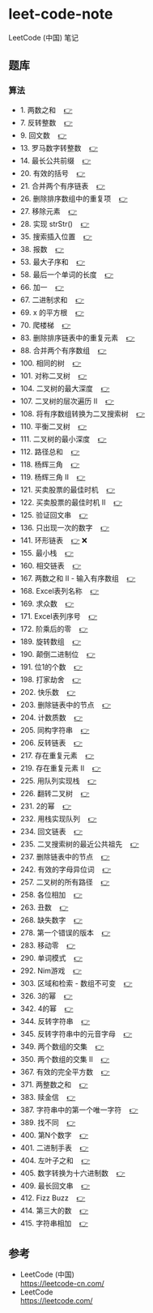 # leet-code-note #

LeetCode (中国) 笔记

## <a id="problemSet"></a>题库 ##

### <a id="problemSet.algorithm"></a>算法 ###

* 1\. <a id="problemSet.algorithm.twoSum"></a>两数之和&nbsp;&nbsp;&nbsp;&nbsp;[:point_right:][problemSet.algorithm.twoSum]
* 7\. <a id="problemSet.algorithm.reverseInteger"></a>反转整数&nbsp;&nbsp;&nbsp;&nbsp;[:point_right:][problemSet.algorithm.reverseInteger]
* 9\. <a id="problemSet.algorithm.palindromeNumber"></a>回文数&nbsp;&nbsp;&nbsp;&nbsp;[:point_right:][problemSet.algorithm.palindromeNumber]
* 13\. <a id="problemSet.algorithm.romanToInteger"></a>罗马数字转整数&nbsp;&nbsp;&nbsp;&nbsp;[:point_right:][problemSet.algorithm.romanToInteger]
* 14\. <a id="problemSet.algorithm.longestCommonPrefix"></a>最长公共前缀&nbsp;&nbsp;&nbsp;&nbsp;[:point_right:][problemSet.algorithm.longestCommonPrefix]
* 20\. <a id="problemSet.algorithm.validParentheses"></a>有效的括号&nbsp;&nbsp;&nbsp;&nbsp;[:point_right:][problemSet.algorithm.validParentheses]
* 21\. <a id="problemSet.algorithm.mergeTwoSortedLists"></a>合并两个有序链表&nbsp;&nbsp;&nbsp;&nbsp;[:point_right:][problemSet.algorithm.mergeTwoSortedLists]
* 26\. <a id="problemSet.algorithm.removeDuplicatesFromSortedArray"></a>删除排序数组中的重复项&nbsp;&nbsp;&nbsp;&nbsp;[:point_right:][problemSet.algorithm.removeDuplicatesFromSortedArray]
* 27\. <a id="problemSet.algorithm.removeElement"></a>移除元素&nbsp;&nbsp;&nbsp;&nbsp;[:point_right:][problemSet.algorithm.removeElement]
* 28\. <a id="problemSet.algorithm.implementStrstr"></a>实现 strStr()&nbsp;&nbsp;&nbsp;&nbsp;[:point_right:][problemSet.algorithm.implementStrstr]
* 35\. <a id="problemSet.algorithm.searchInsertPosition"></a>搜索插入位置&nbsp;&nbsp;&nbsp;&nbsp;[:point_right:][problemSet.algorithm.searchInsertPosition]
* 38\. <a id="problemSet.algorithm.countAndSay"></a>报数&nbsp;&nbsp;&nbsp;&nbsp;[:point_right:][problemSet.algorithm.countAndSay]
* 53\. <a id="problemSet.algorithm.maximumSubarray"></a>最大子序和&nbsp;&nbsp;&nbsp;&nbsp;[:point_right:][problemSet.algorithm.maximumSubarray]
* 58\. <a id="problemSet.algorithm.lengthOfLastWord"></a>最后一个单词的长度&nbsp;&nbsp;&nbsp;&nbsp;[:point_right:][problemSet.algorithm.lengthOfLastWord]
* 66\. <a id="problemSet.algorithm.plusOne"></a>加一&nbsp;&nbsp;&nbsp;&nbsp;[:point_right:][problemSet.algorithm.plusOne]
* 67\. <a id="problemSet.algorithm.addBinary"></a>二进制求和&nbsp;&nbsp;&nbsp;&nbsp;[:point_right:][problemSet.algorithm.addBinary]
* 69\. <a id="problemSet.algorithm.sqrtX"></a>x 的平方根&nbsp;&nbsp;&nbsp;&nbsp;[:point_right:][problemSet.algorithm.sqrtX]
* 70\. <a id="problemSet.algorithm.climbingStairs"></a>爬楼梯&nbsp;&nbsp;&nbsp;&nbsp;[:point_right:][problemSet.algorithm.climbingStairs]
* 83\. <a id="problemSet.algorithm.removeDuplicatesFromSortedList"></a>删除排序链表中的重复元素&nbsp;&nbsp;&nbsp;&nbsp;[:point_right:][problemSet.algorithm.removeDuplicatesFromSortedList]
* 88\. <a id="problemSet.algorithm.mergeSortedArray"></a>合并两个有序数组&nbsp;&nbsp;&nbsp;&nbsp;[:point_right:][problemSet.algorithm.mergeSortedArray]
* 100\. <a id="problemSet.algorithm.sameTree"></a>相同的树&nbsp;&nbsp;&nbsp;&nbsp;[:point_right:][problemSet.algorithm.sameTree]
* 101\. <a id="problemSet.algorithm.symmetricTree"></a>对称二叉树&nbsp;&nbsp;&nbsp;&nbsp;[:point_right:][problemSet.algorithm.symmetricTree]
* 104\. <a id="problemSet.algorithm.maximumDepthOfBinaryTree"></a>二叉树的最大深度&nbsp;&nbsp;&nbsp;&nbsp;[:point_right:][problemSet.algorithm.maximumDepthOfBinaryTree]
* 107\. <a id="problemSet.algorithm.binaryTreeLevelOrderTraversalII"></a>二叉树的层次遍历 II&nbsp;&nbsp;&nbsp;&nbsp;[:point_right:][problemSet.algorithm.binaryTreeLevelOrderTraversalII]
* 108\. <a id="problemSet.algorithm.convertSortedArrayToBinarySearchTree"></a>将有序数组转换为二叉搜索树&nbsp;&nbsp;&nbsp;&nbsp;[:point_right:][problemSet.algorithm.convertSortedArrayToBinarySearchTree]
* 110\. <a id="problemSet.algorithm.balancedBinaryTree"></a>平衡二叉树&nbsp;&nbsp;&nbsp;&nbsp;[:point_right:][problemSet.algorithm.balancedBinaryTree]
* 111\. <a id="problemSet.algorithm.minimumDepthOfBinaryTree"></a>二叉树的最小深度&nbsp;&nbsp;&nbsp;&nbsp;[:point_right:][problemSet.algorithm.minimumDepthOfBinaryTree]
* 112\. <a id="problemSet.algorithm.pathSum"></a>路径总和&nbsp;&nbsp;&nbsp;&nbsp;[:point_right:][problemSet.algorithm.pathSum]
* 118\. <a id="problemSet.algorithm.pascalsTriangle"></a>杨辉三角&nbsp;&nbsp;&nbsp;&nbsp;[:point_right:][problemSet.algorithm.pascalsTriangle]
* 119\. <a id="problemSet.algorithm.pascalsTriangleII"></a>杨辉三角 II&nbsp;&nbsp;&nbsp;&nbsp;[:point_right:][problemSet.algorithm.pascalsTriangleII]
* 121\. <a id="problemSet.algorithm.bestTimeToBuyAndSellStock"></a>买卖股票的最佳时机&nbsp;&nbsp;&nbsp;&nbsp;[:point_right:][problemSet.algorithm.bestTimeToBuyAndSellStock]
* 122\. <a id="problemSet.algorithm.bestTimeToBuyAndSellStockII"></a>买卖股票的最佳时机 II&nbsp;&nbsp;&nbsp;&nbsp;[:point_right:][problemSet.algorithm.bestTimeToBuyAndSellStockII]
* 125\. <a id="problemSet.algorithm.validPalindrome"></a>验证回文串&nbsp;&nbsp;&nbsp;&nbsp;[:point_right:][problemSet.algorithm.validPalindrome]
* 136\. <a id="problemSet.algorithm.singleNumber"></a>只出现一次的数字&nbsp;&nbsp;&nbsp;&nbsp;[:point_right:][problemSet.algorithm.singleNumber]
* 141\. <a id="problemSet.algorithm.linkedListCycle"></a>环形链表&nbsp;&nbsp;&nbsp;&nbsp;[:point_right:][problemSet.algorithm.linkedListCycle] :x:
* 155\. <a id="problemSet.algorithm.minStack"></a>最小栈&nbsp;&nbsp;&nbsp;&nbsp;[:point_right:][problemSet.algorithm.minStack]
* 160\. <a id="problemSet.algorithm.intersectionOfTwoLinkedLists"></a>相交链表&nbsp;&nbsp;&nbsp;&nbsp;[:point_right:][problemSet.algorithm.intersectionOfTwoLinkedLists]
* 167\. <a id="problemSet.algorithm.twoSumIIInputArrayIsSorted"></a>两数之和 II - 输入有序数组&nbsp;&nbsp;&nbsp;&nbsp;[:point_right:][problemSet.algorithm.twoSumIIInputArrayIsSorted]
* 168\. <a id="problemSet.algorithm.excelSheetColumnTitle"></a>Excel表列名称&nbsp;&nbsp;&nbsp;&nbsp;[:point_right:][problemSet.algorithm.excelSheetColumnTitle]
* 169\. <a id="problemSet.algorithm.majorityElement"></a>求众数&nbsp;&nbsp;&nbsp;&nbsp;[:point_right:][problemSet.algorithm.majorityElement]
* 171\. <a id="problemSet.algorithm.excelSheetColumnNumber"></a>Excel表列序号&nbsp;&nbsp;&nbsp;&nbsp;[:point_right:][problemSet.algorithm.excelSheetColumnNumber]
* 172\. <a id="problemSet.algorithm.factorialTrailingZeroes"></a>阶乘后的零&nbsp;&nbsp;&nbsp;&nbsp;[:point_right:][problemSet.algorithm.factorialTrailingZeroes]
* 189\. <a id="problemSet.algorithm.rotateArray"></a>旋转数组&nbsp;&nbsp;&nbsp;&nbsp;[:point_right:][problemSet.algorithm.rotateArray]
* 190\. <a id="problemSet.algorithm.reverseBits"></a>颠倒二进制位&nbsp;&nbsp;&nbsp;&nbsp;[:point_right:][problemSet.algorithm.reverseBits]
* 191\. <a id="problemSet.algorithm.numberOf1Bits"></a>位1的个数&nbsp;&nbsp;&nbsp;&nbsp;[:point_right:][problemSet.algorithm.numberOf1Bits]
* 198\. <a id="problemSet.algorithm.houseRobber"></a>打家劫舍&nbsp;&nbsp;&nbsp;&nbsp;[:point_right:][problemSet.algorithm.houseRobber]
* 202\. <a id="problemSet.algorithm.happyNumber"></a>快乐数&nbsp;&nbsp;&nbsp;&nbsp;[:point_right:][problemSet.algorithm.happyNumber]
* 203\. <a id="problemSet.algorithm.removeLinkedListElements"></a>删除链表中的节点&nbsp;&nbsp;&nbsp;&nbsp;[:point_right:][problemSet.algorithm.removeLinkedListElements]
* 204\. <a id="problemSet.algorithm.countPrimes"></a>计数质数&nbsp;&nbsp;&nbsp;&nbsp;[:point_right:][problemSet.algorithm.countPrimes]
* 205\. <a id="problemSet.algorithm.isomorphicStrings"></a>同构字符串&nbsp;&nbsp;&nbsp;&nbsp;[:point_right:][problemSet.algorithm.isomorphicStrings]
* 206\. <a id="problemSet.algorithm.reverseLinkedList"></a>反转链表&nbsp;&nbsp;&nbsp;&nbsp;[:point_right:][problemSet.algorithm.reverseLinkedList]
* 217\. <a id="problemSet.algorithm.containsDuplicate"></a>存在重复元素&nbsp;&nbsp;&nbsp;&nbsp;[:point_right:][problemSet.algorithm.containsDuplicate]
* 219\. <a id="problemSet.algorithm.containsDuplicateII"></a>存在重复元素 II&nbsp;&nbsp;&nbsp;&nbsp;[:point_right:][problemSet.algorithm.containsDuplicateII]
* 225\. <a id="problemSet.algorithm.implementStackUsingQueues"></a>用队列实现栈&nbsp;&nbsp;&nbsp;&nbsp;[:point_right:][problemSet.algorithm.implementStackUsingQueues]
* 226\. <a id="problemSet.algorithm.invertBinaryTree"></a>翻转二叉树&nbsp;&nbsp;&nbsp;&nbsp;[:point_right:][problemSet.algorithm.invertBinaryTree]
* 231\. <a id="problemSet.algorithm.powerOfTwo"></a>2的幂&nbsp;&nbsp;&nbsp;&nbsp;[:point_right:][problemSet.algorithm.powerOfTwo]
* 232\. <a id="problemSet.algorithm.implementQueueUsingStacks"></a>用栈实现队列&nbsp;&nbsp;&nbsp;&nbsp;[:point_right:][problemSet.algorithm.implementQueueUsingStacks]
* 234\. <a id="problemSet.algorithm.palindromeLinkedList"></a>回文链表&nbsp;&nbsp;&nbsp;&nbsp;[:point_right:][problemSet.algorithm.palindromeLinkedList]
* 235\. <a id="problemSet.algorithm.lowestCommonAncestorOfABinarySearchTree"></a>二叉搜索树的最近公共祖先&nbsp;&nbsp;&nbsp;&nbsp;[:point_right:][problemSet.algorithm.lowestCommonAncestorOfABinarySearchTree]
* 237\. <a id="problemSet.algorithm.deleteNodeInALinkedList"></a>删除链表中的节点&nbsp;&nbsp;&nbsp;&nbsp;[:point_right:][problemSet.algorithm.deleteNodeInALinkedList]
* 242\. <a id="problemSet.algorithm.validAnagram"></a>有效的字母异位词&nbsp;&nbsp;&nbsp;&nbsp;[:point_right:][problemSet.algorithm.validAnagram]
* 257\. <a id="problemSet.algorithm.binaryTreePaths"></a>二叉树的所有路径&nbsp;&nbsp;&nbsp;&nbsp;[:point_right:][problemSet.algorithm.binaryTreePaths]
* 258\. <a id="problemSet.algorithm.addDigits"></a>各位相加&nbsp;&nbsp;&nbsp;&nbsp;[:point_right:][problemSet.algorithm.addDigits]
* 263\. <a id="problemSet.algorithm.uglyNumber"></a>丑数&nbsp;&nbsp;&nbsp;&nbsp;[:point_right:][problemSet.algorithm.uglyNumber]
* 268\. <a id="problemSet.algorithm.missingNumber"></a>缺失数字&nbsp;&nbsp;&nbsp;&nbsp;[:point_right:][problemSet.algorithm.missingNumber]
* 278\. <a id="problemSet.algorithm.firstBadVersion"></a>第一个错误的版本&nbsp;&nbsp;&nbsp;&nbsp;[:point_right:][problemSet.algorithm.firstBadVersion]
* 283\. <a id="problemSet.algorithm.moveZeroes"></a>移动零&nbsp;&nbsp;&nbsp;&nbsp;[:point_right:][problemSet.algorithm.moveZeroes]
* 290\. <a id="problemSet.algorithm.wordPattern"></a>单词模式&nbsp;&nbsp;&nbsp;&nbsp;[:point_right:][problemSet.algorithm.wordPattern]
* 292\. <a id="problemSet.algorithm.nimGame"></a>Nim游戏&nbsp;&nbsp;&nbsp;&nbsp;[:point_right:][problemSet.algorithm.nimGame]
* 303\. <a id="problemSet.algorithm.rangeSumQuery-Immutable"></a>区域和检索 - 数组不可变&nbsp;&nbsp;&nbsp;&nbsp;[:point_right:][problemSet.algorithm.rangeSumQuery-Immutable]
* 326\. <a id="problemSet.algorithm.powerOfThree"></a>3的幂&nbsp;&nbsp;&nbsp;&nbsp;[:point_right:][problemSet.algorithm.powerOfThree]
* 342\. <a id="problemSet.algorithm.powerOfFour"></a>4的幂&nbsp;&nbsp;&nbsp;&nbsp;[:point_right:][problemSet.algorithm.powerOfFour]
* 344\. <a id="problemSet.algorithm.reverseString"></a>反转字符串&nbsp;&nbsp;&nbsp;&nbsp;[:point_right:][problemSet.algorithm.reverseString]
* 345\. <a id="problemSet.algorithm.reverseVowelsOfAString"></a>反转字符串中的元音字母&nbsp;&nbsp;&nbsp;&nbsp;[:point_right:][problemSet.algorithm.reverseVowelsOfAString]
* 349\. <a id="problemSet.algorithm.intersectionOfTwoArrays"></a>两个数组的交集&nbsp;&nbsp;&nbsp;&nbsp;[:point_right:][problemSet.algorithm.intersectionOfTwoArrays]
* 350\. <a id="problemSet.algorithm.intersectionOfTwoArraysII"></a>两个数组的交集 II&nbsp;&nbsp;&nbsp;&nbsp;[:point_right:][problemSet.algorithm.intersectionOfTwoArraysII]
* 367\. <a id="problemSet.algorithm.validPerfectSquare"></a>有效的完全平方数&nbsp;&nbsp;&nbsp;&nbsp;[:point_right:][problemSet.algorithm.validPerfectSquare]
* 371\. <a id="problemSet.algorithm.sumOfTwoIntegers"></a>两整数之和&nbsp;&nbsp;&nbsp;&nbsp;[:point_right:][problemSet.algorithm.sumOfTwoIntegers]
* 383\. <a id="problemSet.algorithm.ransomNote"></a>赎金信&nbsp;&nbsp;&nbsp;&nbsp;[:point_right:][problemSet.algorithm.ransomNote]
* 387\. <a id="problemSet.algorithm.firstUniqueCharacterInAString"></a>字符串中的第一个唯一字符&nbsp;&nbsp;&nbsp;&nbsp;[:point_right:][problemSet.algorithm.firstUniqueCharacterInAString]
* 389\. <a id="problemSet.algorithm.findTheDifference"></a>找不同&nbsp;&nbsp;&nbsp;&nbsp;[:point_right:][problemSet.algorithm.findTheDifference]
* 400\. <a id="problemSet.algorithm.nthDigit"></a>第N个数字&nbsp;&nbsp;&nbsp;&nbsp;[:point_right:][problemSet.algorithm.nthDigit]
* 401\. <a id="problemSet.algorithm.binaryWatch"></a>二进制手表&nbsp;&nbsp;&nbsp;&nbsp;[:point_right:][problemSet.algorithm.binaryWatch]
* 404\. <a id="problemSet.algorithm.sumOfLeftLeaves"></a>左叶子之和&nbsp;&nbsp;&nbsp;&nbsp;[:point_right:][problemSet.algorithm.sumOfLeftLeaves]
* 405\. <a id="problemSet.algorithm.convertANumberToHexadecimal"></a>数字转换为十六进制数&nbsp;&nbsp;&nbsp;&nbsp;[:point_right:][problemSet.algorithm.convertANumberToHexadecimal]
* 409\. <a id="problemSet.algorithm.longestPalindrome"></a>最长回文串&nbsp;&nbsp;&nbsp;&nbsp;[:point_right:][problemSet.algorithm.longestPalindrome]
* 412\. <a id="problemSet.algorithm.fizzBuzz"></a>Fizz Buzz&nbsp;&nbsp;&nbsp;&nbsp;[:point_right:][problemSet.algorithm.fizzBuzz]
* 414\. <a id="problemSet.algorithm.thirdMaximumNumber"></a>第三大的数&nbsp;&nbsp;&nbsp;&nbsp;[:point_right:][problemSet.algorithm.thirdMaximumNumber]
* 415\. <a id="problemSet.algorithm.addStrings"></a>字符串相加&nbsp;&nbsp;&nbsp;&nbsp;[:point_right:][problemSet.algorithm.addStrings]

## 参考 ##

* LeetCode (中国)  
  <https://leetcode-cn.com/>
* LeetCode  
  <https://leetcode.com/>

<!-- 链接 开始 -->
[problemSet.algorithm.twoSum]: problemSet/algorithm/twoSum.md#twoSum "两数之和"
[problemSet.algorithm.reverseInteger]: problemSet/algorithm/reverseInteger.md#reverseInteger "反转整数"
[problemSet.algorithm.palindromeNumber]: problemSet/algorithm/palindromeNumber.md#palindromeNumber "回文数"
[problemSet.algorithm.romanToInteger]: problemSet/algorithm/romanToInteger.md#romanToInteger "罗马数字转整数"
[problemSet.algorithm.longestCommonPrefix]: problemSet/algorithm/longestCommonPrefix.md#longestCommonPrefix "最长公共前缀"
[problemSet.algorithm.validParentheses]: problemSet/algorithm/validParentheses.md#validParentheses "有效的括号"
[problemSet.algorithm.mergeTwoSortedLists]: problemSet/algorithm/mergeTwoSortedLists.md#mergeTwoSortedLists "合并两个有序链表"
[problemSet.algorithm.removeDuplicatesFromSortedArray]: problemSet/algorithm/removeDuplicatesFromSortedArray.md#removeDuplicatesFromSortedArray "删除排序数组中的重复项"
[problemSet.algorithm.removeElement]: problemSet/algorithm/removeElement.md#removeElement "移除元素"
[problemSet.algorithm.implementStrstr]: problemSet/algorithm/implementStrstr.md#implementStrstr "实现 strStr()"
[problemSet.algorithm.searchInsertPosition]: problemSet/algorithm/searchInsertPosition.md#searchInsertPosition "搜索插入位置"
[problemSet.algorithm.countAndSay]: problemSet/algorithm/countAndSay.md#countAndSay "报数"
[problemSet.algorithm.maximumSubarray]: problemSet/algorithm/maximumSubarray.md#maximumSubarray "最大子序和"
[problemSet.algorithm.lengthOfLastWord]: problemSet/algorithm/lengthOfLastWord.md#lengthOfLastWord "最后一个单词的长度"
[problemSet.algorithm.plusOne]: problemSet/algorithm/plusOne.md#plusOne "加一"
[problemSet.algorithm.addBinary]: problemSet/algorithm/addBinary.md#addBinary "二进制求和"
[problemSet.algorithm.sqrtX]: problemSet/algorithm/sqrtX.md#sqrtX "x 的平方根"
[problemSet.algorithm.climbingStairs]: problemSet/algorithm/climbingStairs.md#climbingStairs "爬楼梯"
[problemSet.algorithm.removeDuplicatesFromSortedList]: problemSet/algorithm/removeDuplicatesFromSortedList.md#removeDuplicatesFromSortedList "删除排序链表中的重复元素"
[problemSet.algorithm.mergeSortedArray]: problemSet/algorithm/mergeSortedArray.md#mergeSortedArray "合并两个有序数组"
[problemSet.algorithm.sameTree]: problemSet/algorithm/sameTree.md#sameTree "相同的树"
[problemSet.algorithm.symmetricTree]: problemSet/algorithm/symmetricTree.md#symmetricTree "对称二叉树"
[problemSet.algorithm.maximumDepthOfBinaryTree]: problemSet/algorithm/maximumDepthOfBinaryTree.md#maximumDepthOfBinaryTree "二叉树的最大深度"
[problemSet.algorithm.binaryTreeLevelOrderTraversalII]: problemSet/algorithm/binaryTreeLevelOrderTraversalII.md#binaryTreeLevelOrderTraversalII "二叉树的层次遍历 II"
[problemSet.algorithm.convertSortedArrayToBinarySearchTree]: problemSet/algorithm/convertSortedArrayToBinarySearchTree.md#convertSortedArrayToBinarySearchTree "将有序数组转换为二叉搜索树"
[problemSet.algorithm.balancedBinaryTree]: problemSet/algorithm/balancedBinaryTree.md#balancedBinaryTree "平衡二叉树"
[problemSet.algorithm.minimumDepthOfBinaryTree]: problemSet/algorithm/minimumDepthOfBinaryTree.md#minimumDepthOfBinaryTree "二叉树的最小深度"
[problemSet.algorithm.pathSum]: problemSet/algorithm/pathSum.md#pathSum "路径总和"
[problemSet.algorithm.pascalsTriangle]: problemSet/algorithm/pascalsTriangle.md#pascalsTriangle "杨辉三角"
[problemSet.algorithm.pascalsTriangleII]: problemSet/algorithm/pascalsTriangleII.md#pascalsTriangleII "杨辉三角 II"
[problemSet.algorithm.bestTimeToBuyAndSellStock]: problemSet/algorithm/bestTimeToBuyAndSellStock.md#bestTimeToBuyAndSellStock "买卖股票的最佳时机"
[problemSet.algorithm.bestTimeToBuyAndSellStockII]: problemSet/algorithm/bestTimeToBuyAndSellStockII.md#bestTimeToBuyAndSellStockII "买卖股票的最佳时机 II"
[problemSet.algorithm.validPalindrome]: problemSet/algorithm/validPalindrome.md#validPalindrome "验证回文串"
[problemSet.algorithm.singleNumber]: problemSet/algorithm/singleNumber.md#singleNumber "只出现一次的数字"
[problemSet.algorithm.linkedListCycle]: problemSet/algorithm/linkedListCycle.md#linkedListCycle "环形链表"
[problemSet.algorithm.minStack]: problemSet/algorithm/minStack.md#minStack "最小栈"
[problemSet.algorithm.intersectionOfTwoLinkedLists]: problemSet/algorithm/intersectionOfTwoLinkedLists.md#intersectionOfTwoLinkedLists "相交链表"
[problemSet.algorithm.twoSumIIInputArrayIsSorted]: problemSet/algorithm/twoSumIIInputArrayIsSorted.md#twoSumIIInputArrayIsSorted "两数之和 II - 输入有序数组"
[problemSet.algorithm.excelSheetColumnTitle]: problemSet/algorithm/excelSheetColumnTitle.md#excelSheetColumnTitle "Excel表列名称"
[problemSet.algorithm.majorityElement]: problemSet/algorithm/majorityElement.md#majorityElement "求众数"
[problemSet.algorithm.excelSheetColumnNumber]: problemSet/algorithm/excelSheetColumnNumber.md#excelSheetColumnNumber "Excel表列序号"
[problemSet.algorithm.factorialTrailingZeroes]: problemSet/algorithm/factorialTrailingZeroes.md#factorialTrailingZeroes "阶乘后的零"
[problemSet.algorithm.rotateArray]: problemSet/algorithm/rotateArray.md#rotateArray "旋转数组"
[problemSet.algorithm.reverseBits]: problemSet/algorithm/reverseBits.md#reverseBits "颠倒二进制位"
[problemSet.algorithm.numberOf1Bits]: problemSet/algorithm/numberOf1Bits.md#numberOf1Bits "位1的个数"
[problemSet.algorithm.houseRobber]: problemSet/algorithm/houseRobber.md#houseRobber "打家劫舍"
[problemSet.algorithm.happyNumber]: problemSet/algorithm/happyNumber.md#happyNumber "快乐数"
[problemSet.algorithm.removeLinkedListElements]: problemSet/algorithm/removeLinkedListElements.md#removeLinkedListElements "删除链表中的节点"
[problemSet.algorithm.countPrimes]: problemSet/algorithm/countPrimes.md#countPrimes "计数质数"
[problemSet.algorithm.isomorphicStrings]: problemSet/algorithm/isomorphicStrings.md#isomorphicStrings "同构字符串"
[problemSet.algorithm.reverseLinkedList]: problemSet/algorithm/reverseLinkedList.md#reverseLinkedList "反转链表"
[problemSet.algorithm.containsDuplicate]: problemSet/algorithm/containsDuplicate.md#containsDuplicate "存在重复元素"
[problemSet.algorithm.containsDuplicateII]: problemSet/algorithm/containsDuplicateII.md#containsDuplicateII "存在重复元素 II"
[problemSet.algorithm.implementStackUsingQueues]: problemSet/algorithm/implementStackUsingQueues.md#implementStackUsingQueues "用队列实现栈"
[problemSet.algorithm.invertBinaryTree]: problemSet/algorithm/invertBinaryTree.md#invertBinaryTree "翻转二叉树"
[problemSet.algorithm.powerOfTwo]: problemSet/algorithm/powerOfTwo.md#powerOfTwo "2的幂"
[problemSet.algorithm.implementQueueUsingStacks]: problemSet/algorithm/implementQueueUsingStacks.md#implementQueueUsingStacks "用栈实现队列"
[problemSet.algorithm.palindromeLinkedList]: problemSet/algorithm/palindromeLinkedList.md#palindromeLinkedList "用栈实现队列"
[problemSet.algorithm.lowestCommonAncestorOfABinarySearchTree]: problemSet/algorithm/lowestCommonAncestorOfABinarySearchTree.md#lowestCommonAncestorOfABinarySearchTree "二叉搜索树的最近公共祖先"
[problemSet.algorithm.deleteNodeInALinkedList]: problemSet/algorithm/deleteNodeInALinkedList.md#deleteNodeInALinkedList "删除链表中的节点"
[problemSet.algorithm.validAnagram]: problemSet/algorithm/validAnagram.md#validAnagram "有效的字母异位词"
[problemSet.algorithm.binaryTreePaths]: problemSet/algorithm/binaryTreePaths.md#binaryTreePaths "二叉树的所有路径"
[problemSet.algorithm.addDigits]: problemSet/algorithm/addDigits.md#addDigits "各位相加"
[problemSet.algorithm.uglyNumber]: problemSet/algorithm/uglyNumber.md#uglyNumber "丑数"
[problemSet.algorithm.missingNumber]: problemSet/algorithm/missingNumber.md#missingNumber "缺失数字"
[problemSet.algorithm.firstBadVersion]: problemSet/algorithm/firstBadVersion.md#firstBadVersion "第一个错误的版本"
[problemSet.algorithm.moveZeroes]: problemSet/algorithm/moveZeroes.md#moveZeroes "移动零"
[problemSet.algorithm.wordPattern]: problemSet/algorithm/wordPattern.md#wordPattern "单词模式"
[problemSet.algorithm.nimGame]: problemSet/algorithm/nimGame.md#nimGame "Nim游戏"
[problemSet.algorithm.rangeSumQuery-Immutable]: problemSet/algorithm/rangeSumQuery-Immutable.md#rangeSumQuery-Immutable "区域和检索 - 数组不可变"
[problemSet.algorithm.powerOfThree]: problemSet/algorithm/powerOfThree.md#powerOfThree "3的幂"
[problemSet.algorithm.powerOfFour]: problemSet/algorithm/powerOfFour.md#powerOfFour "4的幂"
[problemSet.algorithm.reverseString]: problemSet/algorithm/reverseString.md#reverseString "反转字符串"
[problemSet.algorithm.reverseVowelsOfAString]: problemSet/algorithm/reverseVowelsOfAString.md#reverseVowelsOfAString "反转字符串中的元音字母"
[problemSet.algorithm.intersectionOfTwoArrays]: problemSet/algorithm/intersectionOfTwoArrays.md#intersectionOfTwoArrays "两个数组的交集"
[problemSet.algorithm.intersectionOfTwoArraysII]: problemSet/algorithm/intersectionOfTwoArraysII.md#intersectionOfTwoArraysII "两个数组的交集 II"
[problemSet.algorithm.validPerfectSquare]: problemSet/algorithm/validPerfectSquare.md#validPerfectSquare "有效的完全平方数"
[problemSet.algorithm.sumOfTwoIntegers]: problemSet/algorithm/sumOfTwoIntegers.md#sumOfTwoIntegers "两整数之和"
[problemSet.algorithm.ransomNote]: problemSet/algorithm/ransomNote.md#ransomNote "赎金信"
[problemSet.algorithm.firstUniqueCharacterInAString]: problemSet/algorithm/firstUniqueCharacterInAString.md#firstUniqueCharacterInAString "字符串中的第一个唯一字符"
[problemSet.algorithm.findTheDifference]: problemSet/algorithm/findTheDifference.md#findTheDifference "找不同"
[problemSet.algorithm.nthDigit]: problemSet/algorithm/nthDigit.md#nthDigit "第N个数字"
[problemSet.algorithm.binaryWatch]: problemSet/algorithm/binaryWatch.md#binaryWatch "二进制手表"
[problemSet.algorithm.sumOfLeftLeaves]: problemSet/algorithm/sumOfLeftLeaves.md#sumOfLeftLeaves "左叶子之和"
[problemSet.algorithm.convertANumberToHexadecimal]: problemSet/algorithm/convertANumberToHexadecimal.md#convertANumberToHexadecimal "数字转换为十六进制数"
[problemSet.algorithm.longestPalindrome]: problemSet/algorithm/longestPalindrome.md#longestPalindrome "最长回文串"
[problemSet.algorithm.fizzBuzz]: problemSet/algorithm/fizzBuzz.md#fizzBuzz "Fizz Buzz"
[problemSet.algorithm.thirdMaximumNumber]: problemSet/algorithm/thirdMaximumNumber.md#thirdMaximumNumber "第三大的数"
[problemSet.algorithm.addStrings]: problemSet/algorithm/addStrings.md#addStrings "字符串相加"
<!-- 链接 结束 -->